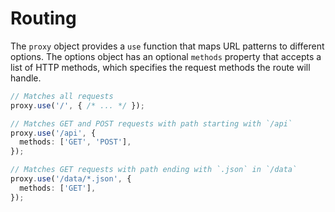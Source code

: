 # Routing

The `proxy` object provides a `use` function that maps URL patterns to different options. The options object has an optional `methods` property that accepts a list of HTTP methods, which specifies the request methods the route will handle.

```ts
// Matches all requests
proxy.use('/', { /* ... */ });

// Matches GET and POST requests with path starting with `/api`
proxy.use('/api', {
  methods: ['GET', 'POST'],
});

// Matches GET requests with path ending with `.json` in `/data`
proxy.use('/data/*.json', {
  methods: ['GET'],
});
```
